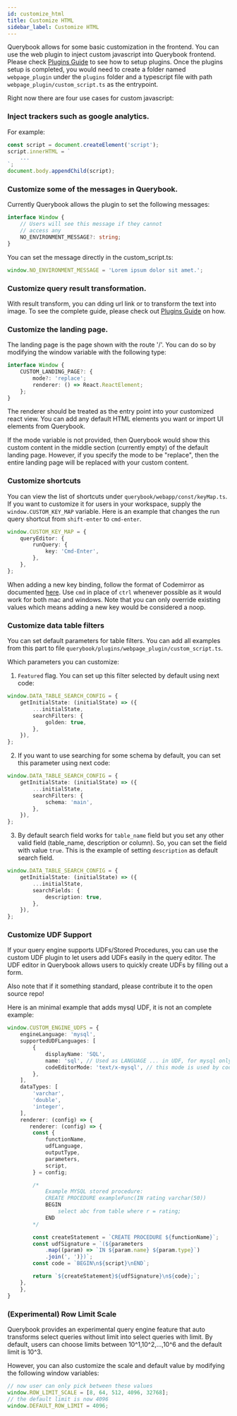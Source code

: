 ```yaml
---
id: customize_html
title: Customize HTML
sidebar_label: Customize HTML
---
```


Querybook allows for some basic customization in the frontend. You can use the web plugin to inject custom javascript into Querybook frontend. Please check [Plugins Guide](plugins.md) to see how to setup plugins. Once the plugins setup is completed, you would need to create a folder named `webpage_plugin` under the `plugins` folder and a typescript file with path `webpage_plugin/custom_script.ts` as the entrypoint.

Right now there are four use cases for custom javascript:

### Inject trackers such as google analytics.

For example:

```typescript
const script = document.createElement('script');
script.innerHTML = `
    ...
`;
document.body.appendChild(script);
```

### Customize some of the messages in Querybook.

Currently Querybook allows the plugin to set the following messages:

```typescript
interface Window {
    // Users will see this message if they cannot
    // access any
    NO_ENVIRONMENT_MESSAGE?: string;
}
```

You can set the message directly in the custom_script.ts:

```typescript
window.NO_ENVIRONMENT_MESSAGE = 'Lorem ipsum dolor sit amet.';
```

### Customize query result transformation.

With result transform, you can dding url link or to transform the text into image. To see the complete guide, please check out [Plugins Guide](add_query_result_transform.md) on how.

### Customize the landing page.

The landing page is the page shown with the route '/'. You can do so by modifying the window variable with the following type:

```typescript
interface Window {
    CUSTOM_LANDING_PAGE?: {
        mode?: 'replace';
        renderer: () => React.ReactElement;
    };
}
```

The renderer should be treated as the entry point into your customized react view. You can add any default HTML elements you want or import UI elements from Querybook.

If the mode variable is not provided, then Querybook would show this custom content in the middle section (currently empty) of the default landing page. However, if you specify the mode to be "replace", then the entire landing page will be replaced with your custom content.

### Customize shortcuts

You can view the list of shortcuts under `querybook/webapp/const/keyMap.ts`. If you want to customize it for users in your workspace, supply the `window.CUSTOM_KEY_MAP` variable. Here is an example that changes the run query shortcut from `shift-enter` to `cmd-enter`.

```typescript
window.CUSTOM_KEY_MAP = {
    queryEditor: {
        runQuery: {
            key: 'Cmd-Enter',
        },
    },
};
```

When adding a new key binding, follow the format of Codemirror as documented [here](https://codemirror.net/doc/manual.html#keymaps). Use `cmd` in place of `ctrl` whenever possible as it would work for both mac and windows. Note that you can only override existing values which means adding a new key would be considered a noop.

### Customize data table filters

You can set default parameters for table filters. You can add all examples from this part to file `querybook/plugins/webpage_plugin/custom_script.ts`.

Which parameters you can customize:

1. `Featured` flag. You can set up this filter selected by default using next code:

```typescript
window.DATA_TABLE_SEARCH_CONFIG = {
    getInitialState: (initialState) => ({
        ...initialState,
        searchFilters: {
            golden: true,
        },
    }),
};
```

2. If you want to use searching for some schema by default, you can set this parameter using next code:

```typescript
window.DATA_TABLE_SEARCH_CONFIG = {
    getInitialState: (initialState) => ({
        ...initialState,
        searchFilters: {
            schema: 'main',
        },
    }),
};
```

3. By default search field works for `table_name` field but you set any other valid field (table_name, description or column).
   So, you can set the field with value `true`. This is the example of setting `description` as default search field.

```typescript
window.DATA_TABLE_SEARCH_CONFIG = {
    getInitialState: (initialState) => ({
        ...initialState,
        searchFields: {
            description: true,
        },
    }),
};
```

### Customize UDF Support

If your query engine supports UDFs/Stored Procedures, you can use the custom UDF plugin to let users add UDFs easily in the query editor. The UDF editor in Querybook allows users to quickly create UDFs by filling out a form.

Also note that if it something standard, please contribute it to the open source repo!

Here is an minimal example that adds mysql UDF, it is not an complete example:

```typescript
window.CUSTOM_ENGINE_UDFS = {
    engineLanguage: 'mysql',
    supportedUDFLanguages: [
        {
            displayName: 'SQL',
            name: 'sql', // Used as LANGUAGE ... in UDF, for mysql only sql works
            codeEditorMode: 'text/x-mysql', // this mode is used by codemirror for editor support
        },
    ],
    dataTypes: [
        'varchar',
        'double',
        'integer',
    ],
    renderer: (config) => {
       renderer: (config) => {
        const {
            functionName,
            udfLanguage,
            outputType,
            parameters,
            script,
        } = config;

        /*
            Example MYSQL stored procedure:
            CREATE PROCEDURE exampleFunc(IN rating varchar(50))
            BEGIN
                select abc from table where r = rating;
            END
        */

        const createStatement = `CREATE PROCEDURE ${functionName}`;
        const udfSignature = `(${parameters
            .map((param) => `IN ${param.name} ${param.type}`)
            .join(', ')})`;
        const code = `BEGIN\n${script}\nEND`;

        return `${createStatement}${udfSignature}\n${code};`;
    },
    },
}
```

### (Experimental) Row Limit Scale

Querybook provides an experimental query engine feature that auto transforms select
queries without limit into select queries with limit. By default, users can choose
limits between 10^1,10^2,...,10^6 and the default limit is 10^3.

However, you can also customize the scale and default value by modifying the following
window variables:

```js
// now user can only pick between these values
window.ROW_LIMIT_SCALE = [8, 64, 512, 4096, 32768];
// the default limit is now 4096
window.DEFAULT_ROW_LIMIT = 4096;
```
